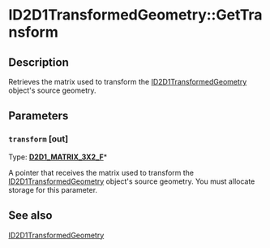 # ID2D1TransformedGeometry::GetTransform

## Description

Retrieves the matrix used to transform the [ID2D1TransformedGeometry](https://learn.microsoft.com/windows/win32/api/d2d1/nn-d2d1-id2d1transformedgeometry) object's source geometry.

## Parameters

### `transform` [out]

Type: **[D2D1_MATRIX_3X2_F](https://learn.microsoft.com/windows/win32/Direct2D/d2d1-matrix-3x2-f)***

A pointer that receives the matrix used to transform the [ID2D1TransformedGeometry](https://learn.microsoft.com/windows/win32/api/d2d1/nn-d2d1-id2d1transformedgeometry) object's source geometry. You must allocate storage for this parameter.

## See also

[ID2D1TransformedGeometry](https://learn.microsoft.com/windows/win32/api/d2d1/nn-d2d1-id2d1transformedgeometry)